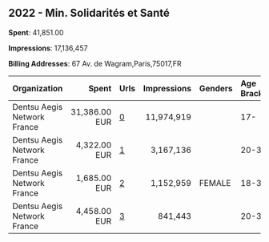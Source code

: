 ## 2022 - Min. Solidarités et Santé 
**Spent**: 41,851.00

**Impressions**: 17,136,457

**Billing Addresses**: 67 Av. de Wagram,Paris,75017,FR

|Organization|Spent|Urls|Impressions|Genders|Age Brackets|Country Codes|
|:---|---:|:---|---:|:---|:---|:---|
|Dentsu Aegis Network France|31,386.00 EUR|[0](https://www.snap.com/political-ads/asset/c32d68b1833eef97c881d4ebad06c40c489d04c0b2866dd9ac8498783837dad9?mediaType=mp4)|11,974,919||17-|france|
|Dentsu Aegis Network France|4,322.00 EUR|[1](https://www.snap.com/political-ads/asset/1b8d73de1256d56214067f3fd0735a93fd60c3b6286d6a44d941420541685498?mediaType=mp4)|3,167,136||20-35|france|
|Dentsu Aegis Network France|1,685.00 EUR|[2](https://www.snap.com/political-ads/asset/17c06ad01f3cfcac057d1cd9feabcdd2f5bea3755c9b60a083a9f7079359ac8f?mediaType=mp4)|1,152,959|FEMALE|18-34|france|
|Dentsu Aegis Network France|4,458.00 EUR|[3](https://www.snap.com/political-ads/asset/091b6012fd8a76449358f0dd7c92584e9e813e29176ded3d06e2ac23b57356f8?mediaType=mp4)|841,443||20-35|france|
